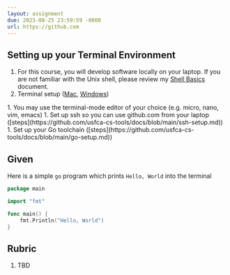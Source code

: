 ```yaml
---
layout: assignment
due: 2023-08-25 23:59:59 -0800
url: https://github.com
---
```


## Setting up your Terminal Environment

1. For this course, you will develop software locally on your laptop. If you are not familiar with the Unix shell, please review my [Shell Basics](https://github.com/usfca-cs-tools/docs/blob/main/shell-basics.md) document.
1. Terminal setup (<a href="#" onclick="toggle_display('terminal_mac')">Mac</a>, <a href="#" onclick="toggle_display('terminal_win')">Windows</a>)
<div id="terminal_mac" class="div-toggle" style="display:none" markdown=1>
For Mac:
- Apple's Terminal app should work ok
- I prefer [iTerm2](https://iterm2.com/) because it works well with my preferred terminal-mode editor, [micro](https://iterm2.com/)
</div>
<div id="terminal_win" class="div-toggle" style="display:none" markdown=1>
For Windows:
- I recommend using [Git For Windows](https://gitforwindows.org/). Git Bash offers a Unix-like shell environment.
- If you already have [Windows Subsystem for Linux](https://learn.microsoft.com/en-us/windows/wsl/install), that's also fine
</div>
1. You may use the terminal-mode editor of your choice (e.g. micro, nano, vim, emacs)
1. Set up ssh so you can use github.com from your laptop ([steps](https://github.com/usfca-cs-tools/docs/blob/main/ssh-setup.md))
1. Set up your Go toolchain ([steps](https://github.com/usfca-cs-tools/docs/blob/main/go-setup.md))

## Given

Here is a simple `go` program which prints `Hello, World` into the terminal
```go
package main

import "fmt"

func main() {
    fmt.Println("Hello, World")
}
```

## Rubric
1. TBD

<script>
    function toggle_display(id_name) {
        var e = document.getElementById(id_name);
        if (e.style.display === "none") {
            e.style.display = "block";
        } else {
            e.style.display = "none";
        }
    }
</script>
